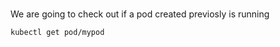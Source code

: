 <br>


We are going to check out if a pod created previosly is running

```bash
kubectl get pod/mypod
```

